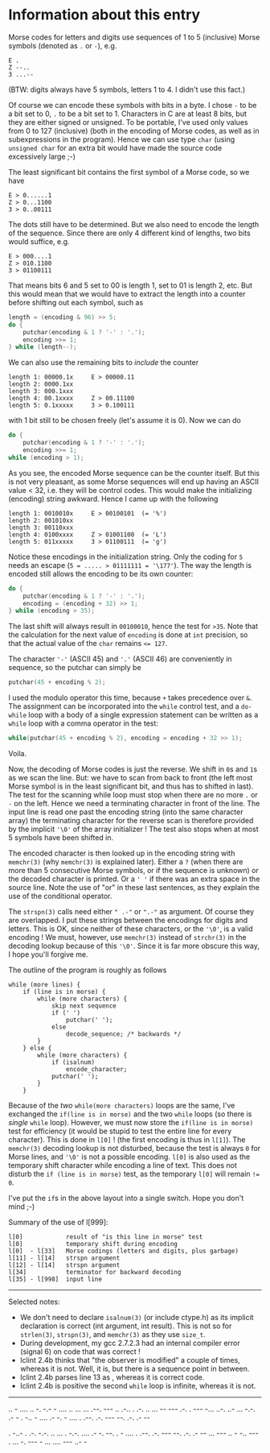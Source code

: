 # Information about this entry

Morse codes for letters and digits use sequences of 1 to 5 (inclusive)
Morse symbols (denoted as `.` or `-`), e.g.

```
E .
Z --..
3 ...--
```

(BTW: digits always have 5 symbols, letters 1 to 4.  I didn't use this fact.)

Of course we can encode these symbols with bits in a byte.  I chose `-`
to be a bit set to 0, `.` to be a bit set to 1.  Characters in C are at
least 8 bits, but they are either signed or unsigned.  To be portable,
I've used only values from 0 to 127 (inclusive) (both in the encoding
of Morse codes, as well as in subexpressions in the program).  Hence we
can use type `char` (using `unsigned char` for an extra bit would have made
the source code excessively large ;-)

The least significant bit contains the first symbol of a Morse code, so
we have

```
E > 0......1
Z > 0...1100
3 > 0..00111
```

The dots still have to be determined.  But we also need to encode the
length of the sequence.  Since there are only 4 different kind of lengths,
two bits would suffice, e.g.

```
E > 000....1
Z > 010.1100
3 > 01100111
```

That means bits 6 and 5 set to 00 is length 1, set to 01 is length 2, etc.
But this would mean that we would have to extract the length into a
counter before shifting out each symbol, such as

```c
length = (encoding & 96) >> 5;
do {
	putchar(encoding & 1 ? '-' : '.');
	encoding >>= 1;
} while (length--);
```

We can also use the remaining bits to *include* the counter

```
length 1: 00000.1x     E > 00000.11
length 2: 0000.1xx
length 3: 000.1xxx
length 4: 00.1xxxx     Z > 00.11100
length 5: 0.1xxxxx     3 > 0.100111
```

with 1 bit still to be chosen freely (let's assume it is 0).  Now we can do

```c
do {
	putchar(encoding & 1 ? '-' : '.');
	encoding >>= 1;
while (encoding > 1);
```

As you see, the encoded Morse sequence can be the counter itself. But
this is not very pleasant, as some Morse sequences will end up having
an ASCII value < 32, i.e. they will be control codes.  This would make
the initializing (encoding) string awkward.  Hence I came up with the
following

```
length 1: 0010010x     E > 00100101  (= '%')
length 2: 001010xx
length 3: 00110xxx
length 4: 0100xxxx     Z > 01001100  (= 'L')
length 5: 011xxxxx     3 > 01100111  (= 'g')
```

Notice these encodings in the initialization string.  Only the coding for
`5` needs an escape (`5 = ..... > 01111111 = '\177'`).  The way the length
is encoded still allows the encoding to be its own counter:

```c
do {
	putchar(encoding & 1 ? '-' : '.');
	encoding = (encoding + 32) >> 1;
} while (encoding > 35);
```

The last shift will always result in `00100010`, hence the test for `>35`.
Note that the calculation for the next value of `encoding` is done at `int`
precision, so that the actual value of the `char` remains `<= 127`.

The character `'-'` (ASCII 45) and `'.'` (ASCII 46) are conveniently in
sequence, so the putchar can simply be

```c
putchar(45 + encoding % 2);
```

I used the modulo operator this time, because `+` takes precedence over `&`.
The assignment can be incorporated into the `while` control test, and a
`do-while` loop with a body of a single expression statement can be written
as a `while` loop with a comma operator in the test:

```c
while(putchar(45 + encoding % 2), encoding = encoding + 32 >> 1);
```

Voila.

Now, the decoding of Morse codes is just the reverse.  We shift in `0`s
and `1`s as we scan the line.  But: we have to scan from back to front
(the left most Morse symbol is in the least significant bit, and thus
has to shifted in last).  The test for the scanning while loop must
stop when there are no more `.` or `-` on the left.  Hence we need a
terminating character in front of the line.  The input line is read one
past the encoding string (into the same character array) the terminating
character for the reverse scan is therefore provided by the implicit `'\0'`
of the array initializer ! The test also stops when at most 5 symbols
have been shifted in.

The encoded character is then looked up in the encoding string with
`memchr(3)` (why `memchr(3)` is explained later).  Either a `?` (when there are
more than 5 consecutive Morse symbols, or if the sequence is unknown)
or the decoded character is printed.  Or a `' '` if there was an extra
space in the source line.  Note the use of "or" in these last sentences,
as they explain the use of the conditional operator.

The `strspn(3)` calls need either `" .-"` or `".-"` as argument.  Of course they
are overlapped.  I put these strings between the encodings for digits
and letters.  This is OK, since neither of these characters, or the `'\0'`,
is a valid encoding !  We must, however, use `memchr(3)` instead of `strchr(3)` in
the decoding lookup because of this `'\0'`.  Since it is far more obscure
this way, I hope you'll forgive me.

The outline of the program is roughly as follows

```
while (more lines) {
	if (line is in morse) {
		while (more characters) {
			skip next sequence
			if (' ')
				putchar(' ');
			else
				decode_sequence; /* backwards */
		}
	} else {
		while (more characters) {
			if (isalnum)
				encode_character;
			putchar(' ');
		}
	}
```

Because of the *two* `while(more characters)` loops are the same, I've
exchanged the `if(line is in morse)` and the two `while` loops (so there
is *single* `while` loop).  However, we must now store the `if(line is in
morse)` test for efficiency (it would be stupid to test the entire line
for every character).  This is done in `l[0]` !  (the first encoding is
thus in `l[1]`).  The `memchr(3)` decoding lookup is not disturbed, because the
test is always `0` for Morse lines, and `'\0'` is not a possible encoding.
`l[0]` is also used as the temporary shift character while encoding a
line of text.  This does not disturb the `if (line is in morse)` test,
as the temporary `l[0]` will remain `!= 0`.

I've put the `if`s in the above layout into a single switch.  Hope you don't
mind ;-)

Summary of the use of l[999]:

```
l[0]            result of "is this line in morse" test
l[0]            temporary shift during encoding
l[0]  - l[33]   Morse codings (letters and digits, plus garbage)
l[11] - l[14]   strspn argument
l[12] - l[14]   strspn argument
l[34]           terminator for backward decoding
l[35] - l[998]  input line
```

---

Selected notes:
- We don't need to declare `isalnum(3)` (or include ctype.h) as its implicit
  declaration is correct (int argument, int result).  This is not so for
  `strlen(3)`, `strspn(3)`, and `memchr(3)` as they use `size_t`.
- During development, my gcc 2.7.2.3 had an internal compiler error (signal
  6) on code that was correct !
- lclint 2.4b thinks that "the observer is modified" a couple of times,
  whereas it is not.  Well, it is, but there is a sequence point in between.
- lclint 2.4b parses line 13 as <error>, whereas it is correct code.
- lclint 2.4b is positive the second `while` loop is infinite, whereas it is
  not.

---

..  - .... .. -. -.-  - .... .. ...  ... .--. --- .. .-.. . .-.  .. ...  -- --- .-. .  --- -... ..-. ..- ... -.-. .- - . -..  - .... .- -.  - .... .  .--. .-. --- --. .-. .- --

. -..- . .-. -.-. .. ... .
-.-. .... .- -. --. .  - .... .  .--. .-. --- --. .-. .- --  ... ---  .. -  -.. --- . ...  -. --- -  ... .... --- ..- -


<!--

    Copyright © 1984-2024 by Landon Curt Noll. All Rights Reserved.

    You are free to share and adapt this file under the terms of this license:

	Creative Commons Attribution-ShareAlike 4.0 International (CC BY-SA 4.0)

    For more information, see:

	https://creativecommons.org/licenses/by-sa/4.0/

-->
